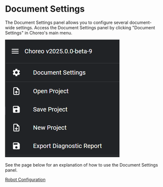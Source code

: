 # Document Settings

The Document Settings panel allows you to configure several document-wide settings. Access the Document Settings panel
by clicking "Document Settings" in Choreo's main menu.

![Document Settings option in the main menu](./media/document-settings-menu.png)

See the page below for an explanation of how to use the Document Settings panel.

[Robot Configuration](./document-settings/robot-configuration.md)
